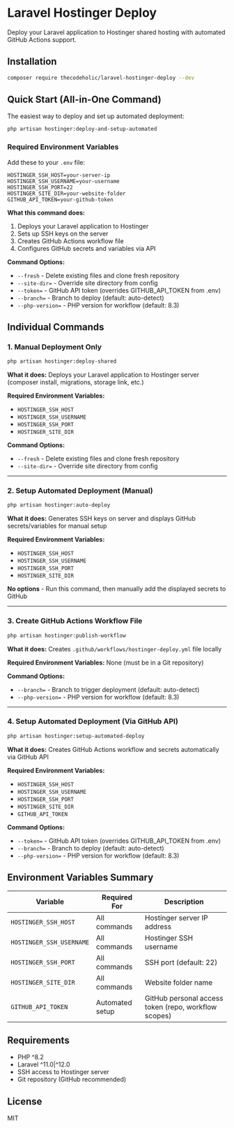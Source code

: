 # Laravel Hostinger Deploy

Deploy your Laravel application to Hostinger shared hosting with automated GitHub Actions support.

## Installation

```bash
composer require thecodeholic/laravel-hostinger-deploy --dev
```

## Quick Start (All-in-One Command)

The easiest way to deploy and set up automated deployment:

```bash
php artisan hostinger:deploy-and-setup-automated
```

### Required Environment Variables

Add these to your `.env` file:

```env
HOSTINGER_SSH_HOST=your-server-ip
HOSTINGER_SSH_USERNAME=your-username
HOSTINGER_SSH_PORT=22
HOSTINGER_SITE_DIR=your-website-folder
GITHUB_API_TOKEN=your-github-token
```

**What this command does:**
1. Deploys your Laravel application to Hostinger
2. Sets up SSH keys on the server
3. Creates GitHub Actions workflow file
4. Configures GitHub secrets and variables via API

**Command Options:**
- `--fresh` - Delete existing files and clone fresh repository
- `--site-dir=` - Override site directory from config
- `--token=` - GitHub API token (overrides GITHUB_API_TOKEN from .env)
- `--branch=` - Branch to deploy (default: auto-detect)
- `--php-version=` - PHP version for workflow (default: 8.3)

## Individual Commands

### 1. Manual Deployment Only

```bash
php artisan hostinger:deploy-shared
```

**What it does:** Deploys your Laravel application to Hostinger server (composer install, migrations, storage link, etc.)

**Required Environment Variables:**
- `HOSTINGER_SSH_HOST`
- `HOSTINGER_SSH_USERNAME`
- `HOSTINGER_SSH_PORT`
- `HOSTINGER_SITE_DIR`

**Command Options:**
- `--fresh` - Delete existing files and clone fresh repository
- `--site-dir=` - Override site directory from config

---

### 2. Setup Automated Deployment (Manual)

```bash
php artisan hostinger:auto-deploy
```

**What it does:** Generates SSH keys on server and displays GitHub secrets/variables for manual setup

**Required Environment Variables:**
- `HOSTINGER_SSH_HOST`
- `HOSTINGER_SSH_USERNAME`
- `HOSTINGER_SSH_PORT`
- `HOSTINGER_SITE_DIR`

**No options** - Run this command, then manually add the displayed secrets to GitHub

---

### 3. Create GitHub Actions Workflow File

```bash
php artisan hostinger:publish-workflow
```

**What it does:** Creates `.github/workflows/hostinger-deploy.yml` file locally

**Required Environment Variables:** None (must be in a Git repository)

**Command Options:**
- `--branch=` - Branch to trigger deployment (default: auto-detect)
- `--php-version=` - PHP version for workflow (default: 8.3)

---

### 4. Setup Automated Deployment (Via GitHub API)

```bash
php artisan hostinger:setup-automated-deploy
```

**What it does:** Creates GitHub Actions workflow and secrets automatically via GitHub API

**Required Environment Variables:**
- `HOSTINGER_SSH_HOST`
- `HOSTINGER_SSH_USERNAME`
- `HOSTINGER_SSH_PORT`
- `HOSTINGER_SITE_DIR`
- `GITHUB_API_TOKEN`

**Command Options:**
- `--token=` - GitHub API token (overrides GITHUB_API_TOKEN from .env)
- `--branch=` - Branch to deploy (default: auto-detect)
- `--php-version=` - PHP version for workflow (default: 8.3)

## Environment Variables Summary

| Variable | Required For | Description |
|----------|--------------|-------------|
| `HOSTINGER_SSH_HOST` | All commands | Hostinger server IP address |
| `HOSTINGER_SSH_USERNAME` | All commands | Hostinger SSH username |
| `HOSTINGER_SSH_PORT` | All commands | SSH port (default: 22) |
| `HOSTINGER_SITE_DIR` | All commands | Website folder name |
| `GITHUB_API_TOKEN` | Automated setup | GitHub personal access token (repo, workflow scopes) |

## Requirements

- PHP ^8.2
- Laravel ^11.0|^12.0
- SSH access to Hostinger server
- Git repository (GitHub recommended)

## License

MIT
